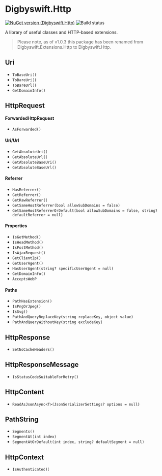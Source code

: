 # Digbyswift.Http

[![NuGet version (Digbyswift.Http)](https://img.shields.io/nuget/v/Digbyswift.Http.svg)](https://www.nuget.org/packages/Digbyswift.Http/)
![Build status](https://dev.azure.com/digbyswift/Digbyswift%20-%20OSS%20Packages/_apis/build/status/Build%20Digbyswift.Http)

A library of useful classes and HTTP-based extensions.

> Please note, as of v1.0.3 this package has been renamed from Digbyswift.Extensions.Http to Digbyswift.Http.

## Uri

- `ToBaseUri()`
- `ToBareUri()`
- `ToBareUrl()`
- `GetDomainInfo()`

## HttpRequest

#### ForwardedHttpRequest

- `AsForwarded()`


#### Uri/Url

- `GetAbsoluteUri()`
- `GetAbsoluteUrl()`
- `GetAbsoluteBaseUri()`
- `GetAbsoluteBaseUrl()`

#### Referrer
- `HasReferrer()`
- `GetReferrer()`
- `GetRawReferrer()`
- `GetSameHostReferrer(bool allowSubDomains = false)`
- `GetSameHostReferrerOrDefault(bool allowSubDomains = false, string? defaultReferrer = null)`

#### Properties
- `IsGetMethod()`
- `IsHeadMethod()`
- `IsPostMethod()`
- `IsAjaxRequest()`
- `GetClientIp()`
- `GetUserAgent()`
- `HasUserAgent(string? specificUserAgent = null)`
- `GetDomainInfo()`
- `AcceptsWebP`

#### Paths
- `PathHasExtension()`
- `IsPngOrJpeg()`
- `IsSvg()`
- `PathAndQueryReplaceKey(string replaceKey, object value)`
- `PathAndQueryWithoutKey(string excludeKey)`

## HttpResponse
- `SetNoCacheHeaders()`

## HttpResponseMessage
- `IsStatusCodeSuitableForRetry()`

## HttpContent
- `ReadAsJsonAsync<T>(JsonSerializerSettings? options = null)`

## PathString
- `Segments()`
- `SegmentAt(int index)`
- `SegmentAtOrDefault(int index, string? defaultSegment = null)`

## HttpContext

- `IsAuthenticated()`
